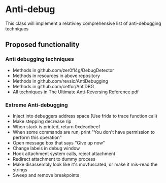 # Anti-debug

This class will implement a relativley comprehensive list of anti-debugging techniques

## Proposed functionality

### Anti debugging techniques
 - Methods in github.com/zer0fl4g/DebugDetector
 - Methods in resources in above repository
 - Methods in github.com/revsic/AntiDebugging
 - Methods in github.com/cetfor/AntiDBG
 - All techniques in The Ultimate Anti-Reversing Reference pdf

### Extreme Anti-debugging
 - Inject into debuggers address space (Use frida to trace function call)
 - Make stepping decrease rip
 - When stack is printed, return 0xdeadbeef
 - When some commands are run, print "You don't have permission to perform this operation"
 - Open message box that says "Give up now"
 - Change labels in debug window
 - Hook attachment system calls, reject attachment
 - Redirect attachment to dummy process
 - Make disassembly look like it's movfuscated, or make it mis-read the strings
 - Sweep and remove breakpoints

 